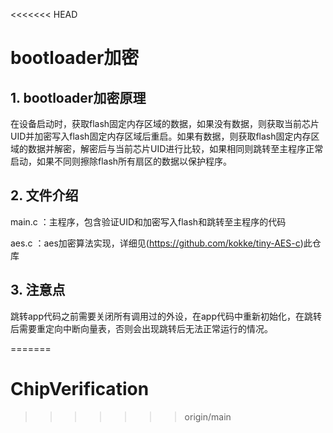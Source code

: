 <<<<<<< HEAD
# bootloader加密

## 1. bootloader加密原理
在设备启动时，获取flash固定内存区域的数据，如果没有数据，则获取当前芯片UID并加密写入flash固定内存区域后重启。如果有数据，则获取flash固定内存区域的数据并解密，解密后与当前芯片UID进行比较，如果相同则跳转至主程序正常启动，如果不同则擦除flash所有扇区的数据以保护程序。

## 2. 文件介绍
main.c ：主程序，包含验证UID和加密写入flash和跳转至主程序的代码

aes.c ：aes加密算法实现，详细见(https://github.com/kokke/tiny-AES-c)此仓库

## 3. 注意点
跳转app代码之前需要关闭所有调用过的外设，在app代码中重新初始化，在跳转后需要重定向中断向量表，否则会出现跳转后无法正常运行的情况。

=======
# ChipVerification
>>>>>>> origin/main
